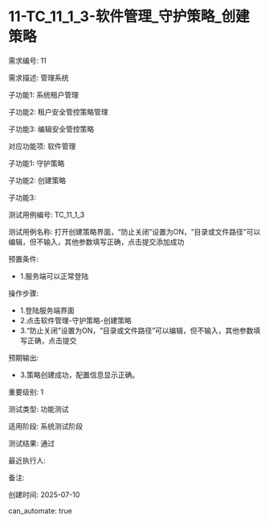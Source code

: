# 11-TC_11_1_3-软件管理_守护策略_创建策略

需求编号: 11

需求描述: 管理系统

子功能1: 系统租户管理

子功能2: 租户安全管控策略管理

子功能3: 编辑安全管控策略


对应功能项: 软件管理

子功能1: 守护策略

子功能2: 创建策略

子功能3: 


测试用例编号: TC_11_1_3

测试用例名称: 打开创建策略界面，“防止关闭”设置为ON，“目录或文件路径”可以编辑，但不输入，其他参数填写正确，点击提交添加成功

预置条件:
- 1.服务端可以正常登陆

操作步骤:
- 1.登陆服务端界面
- 2.点击软件管理-守护策略-创建策略
- 3.“防止关闭”设置为ON，“目录或文件路径”可以编辑，但不输入，其他参数填写正确，点击提交

预期输出:
- 3.策略创建成功，配置信息显示正确。

重要级别: 1

测试类型: 功能测试

适用阶段: 系统测试阶段

测试结果: 通过

最近执行人: 

备注: 

创建时间: 2025-07-10

can_automate: true
